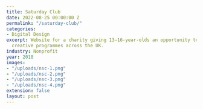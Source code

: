 ```yaml
---
title: Saturday Club
date: 2022-08-25 00:00:00 Z
permalink: "/saturday-club/"
categories:
- Digital Design
excerpt: Website for a charity giving 13–16-year-olds an opportunity to a range of
  creative programmes across the UK.
industry: Nonprofit
year: 2018
images:
- "/uploads/nsc-1.png"
- "/uploads/nsc-2.png"
- "/uploads/nsc-3.png"
- "/uploads/nsc-4.png"
extension: false
layout: post
---
```


